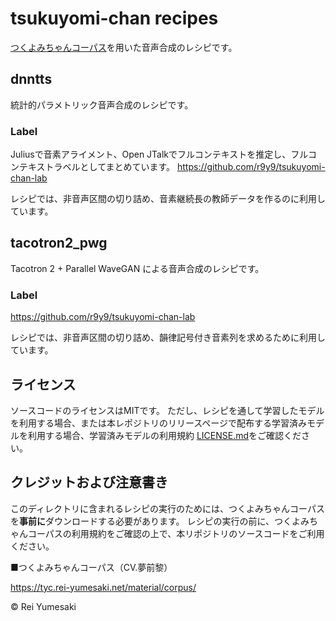# tsukuyomi-chan recipes

[つくよみちゃんコーパス](https://tyc.rei-yumesaki.net/material/corpus/)を用いた音声合成のレシピです。

## dnntts

統計的パラメトリック音声合成のレシピです。

### Label

Juliusで音素アライメント、Open JTalkでフルコンテキストを推定し、フルコンテキストラベルとしてまとめています。
https://github.com/r9y9/tsukuyomi-chan-lab

レシピでは、非音声区間の切り詰め、音素継続長の教師データを作るのに利用しています。


## tacotron2_pwg

Tacotron 2 + Parallel WaveGAN による音声合成のレシピです。

### Label

https://github.com/r9y9/tsukuyomi-chan-lab

レシピでは、非音声区間の切り詰め、韻律記号付き音素列を求めるために利用しています。

## ライセンス

ソースコードのライセンスはMITです。
ただし、レシピを通して学習したモデルを利用する場合、または本レポジトリのリリースページで配布する学習済みモデルを利用する場合、学習済みモデルの利用規約 [LICENSE.md](LICENSE.md)をご確認ください。

## クレジットおよび注意書き

このディレクトリに含まれるレシピの実行のためには、つくよみちゃんコーパスを**事前に**ダウンロードする必要があります。
レシピの実行の前に、つくよみちゃんコーパスの利用規約をご確認の上で、本リポジトリのソースコードをご利用ください。

■つくよみちゃんコーパス（CV.夢前黎）

https://tyc.rei-yumesaki.net/material/corpus/

© Rei Yumesaki